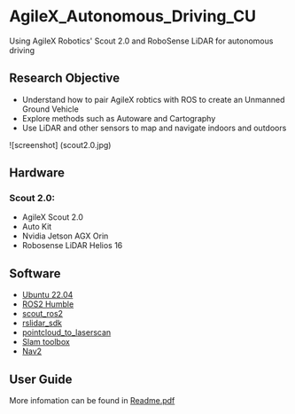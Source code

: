# AgileX_Autonomous_Driving_CU
Using AgileX Robotics' Scout 2.0 and RoboSense LiDAR for autonomous driving

## Research Objective
- Understand how to pair AgileX robtics with ROS to create an Unmanned Ground Vehicle
- Explore methods such as Autoware and Cartography
- Use LiDAR and other sensors to map and navigate indoors and outdoors

![screenshot] (scout2.0.jpg)

## Hardware
### Scout 2.0:
- AgileX Scout 2.0
- Auto Kit
- Nvidia Jetson AGX Orin
- Robosense LiDAR Helios 16

## Software
- [Ubuntu 22.04](https://releases.ubuntu.com/jammy/)
- [ROS2 Humble](https://docs.ros.org/en/humble/index.html)
- [scout_ros2](https://github.com/agilexrobotics/scout_ros2)
- [rslidar_sdk](https://github.com/RoboSense-LiDAR/rslidar_sdk)
- [pointcloud_to_laserscan](https://github.com/ros-perception/pointcloud_to_laserscan)
- [Slam toolbox](https://github.com/SteveMacenski/slam_toolbox)
- [Nav2](https://github.com/ros-navigation/navigation2)

## User Guide

More infomation can be found in [Readme.pdf](Readme.pdf)

